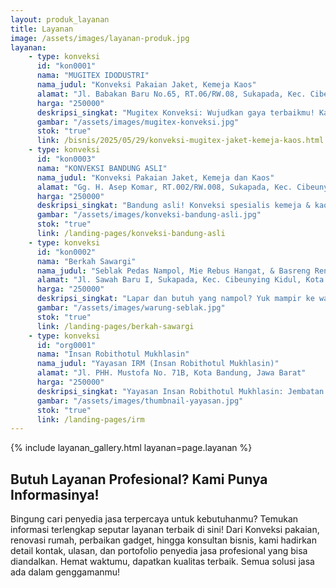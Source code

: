 ```yaml
---
layout: produk_layanan
title: Layanan
image: /assets/images/layanan-produk.jpg
layanan:
    - type: konveksi
      id: "kon0001"
      nama: "MUGITEX IDODUSTRI"
      nama_judul: "Konveksi Pakaian Jaket, Kemeja Kaos"
      alamat: "Jl. Babakan Baru No.65, RT.06/RW.08, Sukapada, Kec. Cibeunying Kidul, Kota Bandung, Jawa Barat 40125"
      harga: "250000"
      deskripsi_singkat: "Mugitex Konveksi: Wujudkan gaya terbaikmu! Kami ahli bikin jaket, kemeja, & kaos berkualitas tinggi, desain custom, dan harga bersaing. Siap produksi seragam, event, atau clothing line-mu. Mugitex, jaminan kepuasan busanamu!"
      gambar: "/assets/images/mugitex-konveksi.jpg"
      stok: "true"
      link: /bisnis/2025/05/29/konveksi-mugitex-jaket-kemeja-kaos.html
    - type: konveksi
      id: "kon0003"
      nama: "KONVEKSI BANDUNG ASLI"
      nama_judul: "Konveksi Pakaian Jaket, Kemeja dan Kaos"
      alamat: "Gg. H. Asep Komar, RT.002/RW.008, Sukapada, Kec. Cibeunying Kidul, Kota Bandung, Jawa Barat 40125"
      harga: "250000"
      deskripsi_singkat: "Bandung asli! Konveksi spesialis kemeja & kaos. Kualitas premium, harga bersaing. Wujudkan desain impianmu sekarang!"
      gambar: "/assets/images/konveksi-bandung-asli.jpg"
      stok: "true"
      link: /landing-pages/konveksi-bandung-asli
    - type: konveksi
      id: "kon0002"
      nama: "Berkah Sawargi"
      nama_judul: "Seblak Pedas Nampol, Mie Rebus Hangat, & Basreng Renyah Menanti!"
      alamat: "Jl. Sawah Baru I, Sukapada, Kec. Cibeunying Kidul, Kota Bandung, Jawa Barat 40125"
      harga: "250000"
      deskripsi_singkat: "Lapar dan butuh yang nampol? Yuk mampir ke warung kami! Nikmati seblak pedas yang bikin nagih, mie rebus hangat pengusir dingin, basreng super renyah, dan aneka gorengan gurih. Jangan lupa dinginkan dengan minuman dingin favoritmu. Dijamin kenyang, puas, dan pastinya bikin ketagihan!"
      gambar: "/assets/images/warung-seblak.jpg"
      stok: "true"
      link: /landing-pages/berkah-sawargi
    - type: konveksi
      id: "org0001"
      nama: "Insan Robithotul Mukhlasin"
      nama_judul: "Yayasan IRM (Insan Robithotul Mukhlasin)"
      alamat: "Jl. PHH. Mustofa No. 71B, Kota Bandung, Jawa Barat"
      harga: "250000"
      deskripsi_singkat: "Yayasan Insan Robithotul Mukhlasin: Jembatan kebaikan, hubungkan dermawan dengan kebutuhan mendesak di lapangan. Salurkan uluran tangan untuk dampak nyata."
      gambar: "/assets/images/thumbnail-yayasan.jpg"
      stok: "true"
      link: /landing-pages/irm
---
```



{% include layanan_gallery.html layanan=page.layanan %}

## Butuh Layanan Profesional? Kami Punya Informasinya!

Bingung cari penyedia jasa terpercaya untuk kebutuhanmu? Temukan informasi terlengkap seputar layanan terbaik di sini! Dari Konveksi pakaian, renovasi rumah, perbaikan gadget, hingga konsultan bisnis, kami hadirkan detail kontak, ulasan, dan portofolio penyedia jasa profesional yang bisa diandalkan. Hemat waktumu, dapatkan kualitas terbaik. Semua solusi jasa ada dalam genggamanmu!
